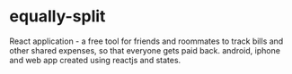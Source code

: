 # equally-split
React application - a free tool for friends and roommates to track bills and other shared expenses, so that everyone gets paid back. android, iphone and web app created using reactjs and states. 
